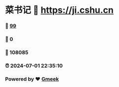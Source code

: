 # 菜书记 :link: https://ji.cshu.cn 
### :page_facing_up: [99](https://ji.cshu.cn/tag.html) 
### :speech_balloon: 0 
### :hibiscus: 108085 
### :alarm_clock: 2024-07-01 22:35:10 
### Powered by :heart: [Gmeek](https://github.com/Meekdai/Gmeek)
